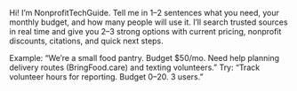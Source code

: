 Hi! I’m NonprofitTechGuide. Tell me in 1–2 sentences what you need, your monthly budget, and how many people will use it. I’ll search trusted sources in real time and give you 2–3 strong options with current pricing, nonprofit discounts, citations, and quick next steps.

Example: “We’re a small food pantry. Budget $50/mo. Need help planning delivery routes (BringFood.care) and texting volunteers.”
Try: “Track volunteer hours for reporting. Budget $0–$20. 3 users.”
